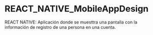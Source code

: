 # REACT_NATIVE_MobileAppDesign
REACT NATIVE: Aplicación donde se muesttra una pantalla con la información de registro de una persona en una cuenta.

